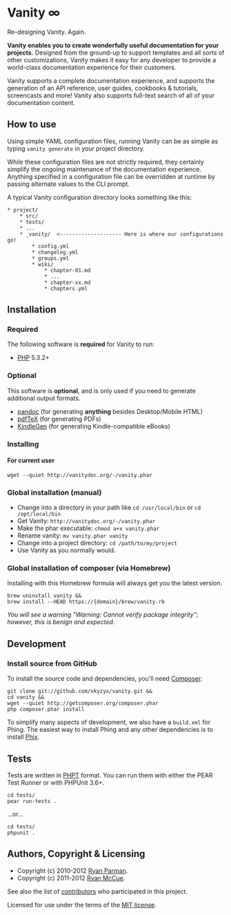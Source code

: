 # Vanity ∞
Re-designing Vanity. Again.

**Vanity enables you to create wonderfully useful documentation for your projects.** Designed from the ground-up to support templates and all sorts of other customizations, Vanity makes it easy for any developer to provide a world-class documentation experience for their customers.

Vanity supports a complete documentation experience, and supports the generation of an API reference, user guides, cookbooks & tutorials, screencasts and more! Vanity also supports full-text search of all of your documentation content.


## How to use
Using simple YAML configuration files, running Vanity can be as simple as typing `vanity generate` in your project directory.

While these configuration files are not strictly required, they certainly simplify the ongoing maintenance of the documentation experience. Anything specified in a configuration file can be overridden at runtime by passing alternate values to the CLI prompt.

A typical Vanity configuration directory looks something like this:

	* project/
		* src/
		* tests/
		* ...
		* _vanity/  <-------------------- Here is where our configurations go!
			* config.yml
			* changelog.yml
			* groups.yml
			* wiki/
				* chapter-01.md
				* ...
				* chapter-xx.md
				* chapters.yml


## Installation

### Required
The following software is **required** for Vanity to run:

* [PHP](http://php.net) 5.3.2+

### Optional
This software is **optional**, and is only used if you need to generate additional output formats.

* [pandoc](http://johnmacfarlane.net/pandoc/) (for generating **anything** besides Desktop/Mobile HTML)
* [pdfTeX](http://www.tug.org/applications/pdftex/) (for generating PDFs)
* [KindleGen](http://www.amazon.com/gp/feature.html?ie=UTF8&docId=1000234621) (for generating Kindle-compatible eBooks)

### Installing
#### For current user

	wget --quiet http://vanitydoc.org/-/vanity.phar

### Global installation (manual)
* Change into a directory in your path like `cd /usr/local/bin` or `cd /opt/local/bin`
* Get Vanity: `http://vanitydoc.org/-/vanity.phar`
* Make the phar executable: `chmod a+x vanity.phar`
* Rename vanity: `mv vanity.phar vanity`
* Change into a project directory: `cd /path/to/my/project`
* Use Vanity as you normally would.

### Global installation of composer (via Homebrew)
Installing with this Homebrew formula will always get you the latest version.

	brew uninstall vanity &&
	brew install --HEAD https://{domain}/brew/vanity.rb

_You will see a warning "Warning: Cannot verify package integrity"; however, this is benign and expected._


## Development
### Install source from GitHub
To install the source code and dependencies, you'll need [Composer](https://github.com/composer/composer):

	git clone git://github.com/skyzyx/vanity.git &&
	cd vanity &&
	wget --quiet http://getcomposer.org/composer.phar
	php composer.phar install

To simplify many aspects of development, we also have a `build.xml` for Phing. The easiest way to install Phing and any other dependencies is to install [Phix](http://phix-project.org/#install).


## Tests
Tests are written in [PHPT](http://qa.php.net/phpt_details.php) format. You can run them with either the PEAR Test Runner or with PHPUnit 3.6+.

	cd tests/
	pear run-tests .

...or...

	cd tests/
	phpunit .


## Authors, Copyright & Licensing
* Copyright (c) 2010-2012 [Ryan Parman](http://ryanparman.com).
* Copyright (c) 2011-2012 [Ryan McCue](http://ryanmccue.info).

See also the list of [contributors](./contributors) who participated in this project.

Licensed for use under the terms of the [MIT license](http://www.opensource.org/licenses/mit-license.php).
